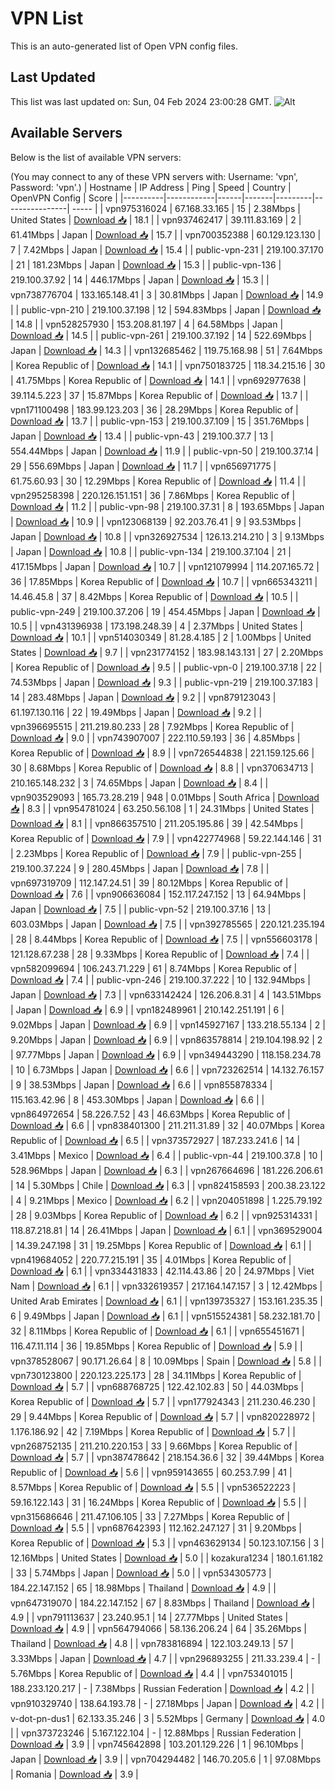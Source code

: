 # VPN List

This is an auto-generated list of Open VPN config files.

## Last Updated

This list was last updated on: Sun, 04 Feb 2024 23:00:28 GMT.
![Alt](https://repobeats.axiom.co/api/embed/186b98318ef1479477931607c1ad7d823f12451f.svg "Repobeats analytics image")

## Available Servers

Below is the list of available VPN servers:

(You may connect to any of these VPN servers with: Username: 'vpn', Password: 'vpn'.)
| Hostname | IP Address | Ping | Speed | Country | OpenVPN Config | Score |
|----------|------------|------|-------|---------|----------------| ----- |
| vpn975316024 | 67.168.33.165 | 15 | 2.38Mbps | United States | [Download 📥](./configs/server_0_US.ovpn) | 18.1 |
| vpn937462417 | 39.111.83.169 | 2 | 61.41Mbps | Japan | [Download 📥](./configs/server_1_JP.ovpn) | 15.7 |
| vpn700352388 | 60.129.123.130 | 7 | 7.42Mbps | Japan | [Download 📥](./configs/server_2_JP.ovpn) | 15.4 |
| public-vpn-231 | 219.100.37.170 | 21 | 181.23Mbps | Japan | [Download 📥](./configs/server_3_JP.ovpn) | 15.3 |
| public-vpn-136 | 219.100.37.92 | 14 | 446.17Mbps | Japan | [Download 📥](./configs/server_4_JP.ovpn) | 15.3 |
| vpn738776704 | 133.165.148.41 | 3 | 30.81Mbps | Japan | [Download 📥](./configs/server_5_JP.ovpn) | 14.9 |
| public-vpn-210 | 219.100.37.198 | 12 | 594.83Mbps | Japan | [Download 📥](./configs/server_6_JP.ovpn) | 14.8 |
| vpn528257930 | 153.208.81.197 | 4 | 64.58Mbps | Japan | [Download 📥](./configs/server_7_JP.ovpn) | 14.5 |
| public-vpn-261 | 219.100.37.192 | 14 | 522.69Mbps | Japan | [Download 📥](./configs/server_8_JP.ovpn) | 14.3 |
| vpn132685462 | 119.75.168.98 | 51 | 7.64Mbps | Korea Republic of | [Download 📥](./configs/server_9_KR.ovpn) | 14.1 |
| vpn750183725 | 118.34.215.16 | 30 | 41.75Mbps | Korea Republic of | [Download 📥](./configs/server_10_KR.ovpn) | 14.1 |
| vpn692977638 | 39.114.5.223 | 37 | 15.87Mbps | Korea Republic of | [Download 📥](./configs/server_11_KR.ovpn) | 13.7 |
| vpn171100498 | 183.99.123.203 | 36 | 28.29Mbps | Korea Republic of | [Download 📥](./configs/server_12_KR.ovpn) | 13.7 |
| public-vpn-153 | 219.100.37.109 | 15 | 351.76Mbps | Japan | [Download 📥](./configs/server_13_JP.ovpn) | 13.4 |
| public-vpn-43 | 219.100.37.7 | 13 | 554.44Mbps | Japan | [Download 📥](./configs/server_14_JP.ovpn) | 11.9 |
| public-vpn-50 | 219.100.37.14 | 29 | 556.69Mbps | Japan | [Download 📥](./configs/server_15_JP.ovpn) | 11.7 |
| vpn656971775 | 61.75.60.93 | 30 | 12.29Mbps | Korea Republic of | [Download 📥](./configs/server_16_KR.ovpn) | 11.4 |
| vpn295258398 | 220.126.151.151 | 36 | 7.86Mbps | Korea Republic of | [Download 📥](./configs/server_17_KR.ovpn) | 11.2 |
| public-vpn-98 | 219.100.37.31 | 8 | 193.65Mbps | Japan | [Download 📥](./configs/server_18_JP.ovpn) | 10.9 |
| vpn123068139 | 92.203.76.41 | 9 | 93.53Mbps | Japan | [Download 📥](./configs/server_19_JP.ovpn) | 10.8 |
| vpn326927534 | 126.13.214.210 | 3 | 9.13Mbps | Japan | [Download 📥](./configs/server_20_JP.ovpn) | 10.8 |
| public-vpn-134 | 219.100.37.104 | 21 | 417.15Mbps | Japan | [Download 📥](./configs/server_21_JP.ovpn) | 10.7 |
| vpn121079994 | 114.207.165.72 | 36 | 17.85Mbps | Korea Republic of | [Download 📥](./configs/server_22_KR.ovpn) | 10.7 |
| vpn665343211 | 14.46.45.8 | 37 | 8.42Mbps | Korea Republic of | [Download 📥](./configs/server_23_KR.ovpn) | 10.5 |
| public-vpn-249 | 219.100.37.206 | 19 | 454.45Mbps | Japan | [Download 📥](./configs/server_24_JP.ovpn) | 10.5 |
| vpn431396938 | 173.198.248.39 | 4 | 2.37Mbps | United States | [Download 📥](./configs/server_25_US.ovpn) | 10.1 |
| vpn514030349 | 81.28.4.185 | 2 | 1.00Mbps | United States | [Download 📥](./configs/server_26_US.ovpn) | 9.7 |
| vpn231774152 | 183.98.143.131 | 27 | 2.20Mbps | Korea Republic of | [Download 📥](./configs/server_27_KR.ovpn) | 9.5 |
| public-vpn-0 | 219.100.37.18 | 22 | 74.53Mbps | Japan | [Download 📥](./configs/server_28_JP.ovpn) | 9.3 |
| public-vpn-219 | 219.100.37.183 | 14 | 283.48Mbps | Japan | [Download 📥](./configs/server_29_JP.ovpn) | 9.2 |
| vpn879123043 | 61.197.130.116 | 22 | 19.49Mbps | Japan | [Download 📥](./configs/server_30_JP.ovpn) | 9.2 |
| vpn396695515 | 211.219.80.233 | 28 | 7.92Mbps | Korea Republic of | [Download 📥](./configs/server_31_KR.ovpn) | 9.0 |
| vpn743907007 | 222.110.59.193 | 36 | 4.85Mbps | Korea Republic of | [Download 📥](./configs/server_32_KR.ovpn) | 8.9 |
| vpn726544838 | 221.159.125.66 | 30 | 8.68Mbps | Korea Republic of | [Download 📥](./configs/server_33_KR.ovpn) | 8.8 |
| vpn370634713 | 210.165.148.232 | 3 | 74.65Mbps | Japan | [Download 📥](./configs/server_34_JP.ovpn) | 8.4 |
| vpn903529093 | 165.73.28.219 | 948 | 0.01Mbps | South Africa | [Download 📥](./configs/server_35_ZA.ovpn) | 8.3 |
| vpn954781024 | 63.250.56.108 | 1 | 24.31Mbps | United States | [Download 📥](./configs/server_36_US.ovpn) | 8.1 |
| vpn866357510 | 211.205.195.86 | 39 | 42.54Mbps | Korea Republic of | [Download 📥](./configs/server_37_KR.ovpn) | 7.9 |
| vpn422774968 | 59.22.144.146 | 31 | 2.23Mbps | Korea Republic of | [Download 📥](./configs/server_38_KR.ovpn) | 7.9 |
| public-vpn-255 | 219.100.37.224 | 9 | 280.45Mbps | Japan | [Download 📥](./configs/server_39_JP.ovpn) | 7.8 |
| vpn697319709 | 112.147.24.51 | 39 | 80.12Mbps | Korea Republic of | [Download 📥](./configs/server_40_KR.ovpn) | 7.6 |
| vpn906636084 | 152.117.247.152 | 13 | 64.94Mbps | Japan | [Download 📥](./configs/server_41_JP.ovpn) | 7.5 |
| public-vpn-52 | 219.100.37.16 | 13 | 603.03Mbps | Japan | [Download 📥](./configs/server_42_JP.ovpn) | 7.5 |
| vpn392785565 | 220.121.235.194 | 28 | 8.44Mbps | Korea Republic of | [Download 📥](./configs/server_43_KR.ovpn) | 7.5 |
| vpn556603178 | 121.128.67.238 | 28 | 9.33Mbps | Korea Republic of | [Download 📥](./configs/server_44_KR.ovpn) | 7.4 |
| vpn582099694 | 106.243.71.229 | 61 | 8.74Mbps | Korea Republic of | [Download 📥](./configs/server_45_KR.ovpn) | 7.4 |
| public-vpn-246 | 219.100.37.222 | 10 | 132.94Mbps | Japan | [Download 📥](./configs/server_46_JP.ovpn) | 7.3 |
| vpn633142424 | 126.206.8.31 | 4 | 143.51Mbps | Japan | [Download 📥](./configs/server_47_JP.ovpn) | 6.9 |
| vpn182489961 | 210.142.251.191 | 6 | 9.02Mbps | Japan | [Download 📥](./configs/server_48_JP.ovpn) | 6.9 |
| vpn145927167 | 133.218.55.134 | 2 | 9.20Mbps | Japan | [Download 📥](./configs/server_49_JP.ovpn) | 6.9 |
| vpn863578814 | 219.104.198.92 | 2 | 97.77Mbps | Japan | [Download 📥](./configs/server_50_JP.ovpn) | 6.9 |
| vpn349443290 | 118.158.234.78 | 10 | 6.73Mbps | Japan | [Download 📥](./configs/server_51_JP.ovpn) | 6.6 |
| vpn723262514 | 14.132.76.157 | 9 | 38.53Mbps | Japan | [Download 📥](./configs/server_52_JP.ovpn) | 6.6 |
| vpn855878334 | 115.163.42.96 | 8 | 453.30Mbps | Japan | [Download 📥](./configs/server_53_JP.ovpn) | 6.6 |
| vpn864972654 | 58.226.7.52 | 43 | 46.63Mbps | Korea Republic of | [Download 📥](./configs/server_54_KR.ovpn) | 6.6 |
| vpn838401300 | 211.211.31.89 | 32 | 40.07Mbps | Korea Republic of | [Download 📥](./configs/server_55_KR.ovpn) | 6.5 |
| vpn373572927 | 187.233.241.6 | 14 | 3.41Mbps | Mexico | [Download 📥](./configs/server_56_MX.ovpn) | 6.4 |
| public-vpn-44 | 219.100.37.8 | 10 | 528.96Mbps | Japan | [Download 📥](./configs/server_57_JP.ovpn) | 6.3 |
| vpn267664696 | 181.226.206.61 | 14 | 5.30Mbps | Chile | [Download 📥](./configs/server_58_CL.ovpn) | 6.3 |
| vpn824158593 | 200.38.23.122 | 4 | 9.21Mbps | Mexico | [Download 📥](./configs/server_59_MX.ovpn) | 6.2 |
| vpn204051898 | 1.225.79.192 | 28 | 9.03Mbps | Korea Republic of | [Download 📥](./configs/server_60_KR.ovpn) | 6.2 |
| vpn925314331 | 118.87.218.81 | 14 | 26.41Mbps | Japan | [Download 📥](./configs/server_61_JP.ovpn) | 6.1 |
| vpn369529004 | 14.39.247.198 | 31 | 19.25Mbps | Korea Republic of | [Download 📥](./configs/server_62_KR.ovpn) | 6.1 |
| vpn419684052 | 220.77.215.191 | 35 | 4.01Mbps | Korea Republic of | [Download 📥](./configs/server_63_KR.ovpn) | 6.1 |
| vpn334431833 | 42.114.43.86 | 20 | 24.97Mbps | Viet Nam | [Download 📥](./configs/server_64_VN.ovpn) | 6.1 |
| vpn332619357 | 217.164.147.157 | 3 | 12.42Mbps | United Arab Emirates | [Download 📥](./configs/server_65_AE.ovpn) | 6.1 |
| vpn139735327 | 153.161.235.35 | 6 | 9.49Mbps | Japan | [Download 📥](./configs/server_66_JP.ovpn) | 6.1 |
| vpn515524381 | 58.232.181.70 | 32 | 8.11Mbps | Korea Republic of | [Download 📥](./configs/server_67_KR.ovpn) | 6.1 |
| vpn655451671 | 116.47.11.114 | 36 | 19.85Mbps | Korea Republic of | [Download 📥](./configs/server_68_KR.ovpn) | 5.9 |
| vpn378528067 | 90.171.26.64 | 8 | 10.09Mbps | Spain | [Download 📥](./configs/server_69_ES.ovpn) | 5.8 |
| vpn730123800 | 220.123.225.173 | 28 | 34.11Mbps | Korea Republic of | [Download 📥](./configs/server_70_KR.ovpn) | 5.7 |
| vpn688768725 | 122.42.102.83 | 50 | 44.03Mbps | Korea Republic of | [Download 📥](./configs/server_71_KR.ovpn) | 5.7 |
| vpn177924343 | 211.230.46.230 | 29 | 9.44Mbps | Korea Republic of | [Download 📥](./configs/server_72_KR.ovpn) | 5.7 |
| vpn820228972 | 1.176.186.92 | 42 | 7.19Mbps | Korea Republic of | [Download 📥](./configs/server_73_KR.ovpn) | 5.7 |
| vpn268752135 | 211.210.220.153 | 33 | 9.66Mbps | Korea Republic of | [Download 📥](./configs/server_74_KR.ovpn) | 5.7 |
| vpn387478642 | 218.154.36.6 | 32 | 39.44Mbps | Korea Republic of | [Download 📥](./configs/server_75_KR.ovpn) | 5.6 |
| vpn959143655 | 60.253.7.99 | 41 | 8.57Mbps | Korea Republic of | [Download 📥](./configs/server_76_KR.ovpn) | 5.5 |
| vpn536522223 | 59.16.122.143 | 31 | 16.24Mbps | Korea Republic of | [Download 📥](./configs/server_77_KR.ovpn) | 5.5 |
| vpn315686646 | 211.47.106.105 | 33 | 7.27Mbps | Korea Republic of | [Download 📥](./configs/server_78_KR.ovpn) | 5.5 |
| vpn687642393 | 112.162.247.127 | 31 | 9.20Mbps | Korea Republic of | [Download 📥](./configs/server_79_KR.ovpn) | 5.3 |
| vpn463629134 | 50.123.107.156 | 3 | 12.16Mbps | United States | [Download 📥](./configs/server_80_US.ovpn) | 5.0 |
| kozakura1234 | 180.1.61.182 | 33 | 5.74Mbps | Japan | [Download 📥](./configs/server_81_JP.ovpn) | 5.0 |
| vpn534305773 | 184.22.147.152 | 65 | 18.98Mbps | Thailand | [Download 📥](./configs/server_82_TH.ovpn) | 4.9 |
| vpn647319070 | 184.22.147.152 | 67 | 8.83Mbps | Thailand | [Download 📥](./configs/server_83_TH.ovpn) | 4.9 |
| vpn791113637 | 23.240.95.1 | 14 | 27.77Mbps | United States | [Download 📥](./configs/server_84_US.ovpn) | 4.9 |
| vpn564794066 | 58.136.206.24 | 64 | 35.26Mbps | Thailand | [Download 📥](./configs/server_85_TH.ovpn) | 4.8 |
| vpn783816894 | 122.103.249.13 | 57 | 3.33Mbps | Japan | [Download 📥](./configs/server_86_JP.ovpn) | 4.7 |
| vpn296893255 | 211.33.239.4 | - | 5.76Mbps | Korea Republic of | [Download 📥](./configs/server_87_KR.ovpn) | 4.4 |
| vpn753401015 | 188.233.120.217 | - | 7.38Mbps | Russian Federation | [Download 📥](./configs/server_88_RU.ovpn) | 4.2 |
| vpn910329740 | 138.64.193.78 | - | 27.18Mbps | Japan | [Download 📥](./configs/server_89_JP.ovpn) | 4.2 |
| v-dot-pn-dus1 | 62.133.35.246 | 3 | 5.52Mbps | Germany | [Download 📥](./configs/server_90_DE.ovpn) | 4.0 |
| vpn373723246 | 5.167.122.104 | - | 12.88Mbps | Russian Federation | [Download 📥](./configs/server_91_RU.ovpn) | 3.9 |
| vpn745642898 | 103.201.129.226 | 1 | 96.10Mbps | Japan | [Download 📥](./configs/server_92_JP.ovpn) | 3.9 |
| vpn704294482 | 146.70.205.6 | 1 | 97.08Mbps | Romania | [Download 📥](./configs/server_93_RO.ovpn) | 3.9 |
